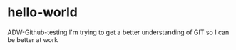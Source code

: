 # hello-world
ADW-Github-testing
I'm trying to get a better understanding of GIT so I can be better at work
